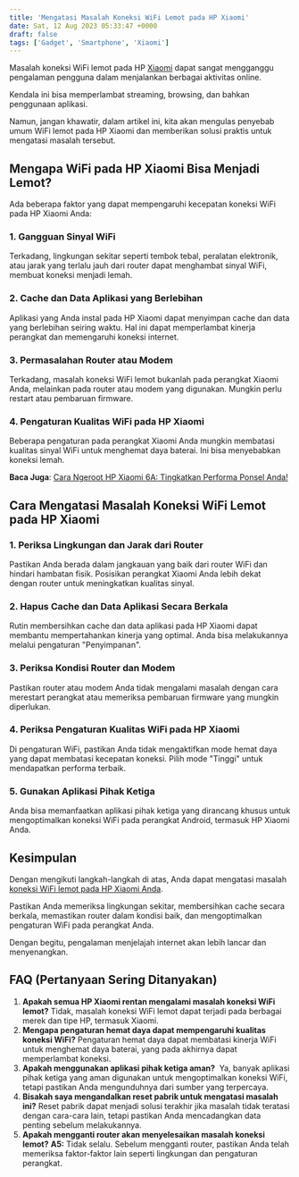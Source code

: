 ```yaml
---
title: 'Mengatasi Masalah Koneksi WiFi Lemot pada HP Xiaomi'
date: Sat, 12 Aug 2023 05:33:47 +0000
draft: false
tags: ['Gadget', 'Smartphone', 'Xiaomi']
---
```


Masalah koneksi WiFi lemot pada HP [Xiaomi](https://www.mi.co.id/id/) dapat sangat mengganggu pengalaman pengguna dalam menjalankan berbagai aktivitas online.

Kendala ini bisa memperlambat streaming, browsing, dan bahkan penggunaan aplikasi.

Namun, jangan khawatir, dalam artikel ini, kita akan mengulas penyebab umum WiFi lemot pada HP Xiaomi dan memberikan solusi praktis untuk mengatasi masalah tersebut.

Mengapa WiFi pada HP Xiaomi Bisa Menjadi Lemot?
-----------------------------------------------

Ada beberapa faktor yang dapat mempengaruhi kecepatan koneksi WiFi pada HP Xiaomi Anda:

### 1\. **Gangguan Sinyal WiFi**

Terkadang, lingkungan sekitar seperti tembok tebal, peralatan elektronik, atau jarak yang terlalu jauh dari router dapat menghambat sinyal WiFi, membuat koneksi menjadi lemah.

### 2\. **Cache dan Data Aplikasi yang Berlebihan**

Aplikasi yang Anda instal pada HP Xiaomi dapat menyimpan cache dan data yang berlebihan seiring waktu. Hal ini dapat memperlambat kinerja perangkat dan memengaruhi koneksi internet.

### 3\. **Permasalahan Router atau Modem**

Terkadang, masalah koneksi WiFi lemot bukanlah pada perangkat Xiaomi Anda, melainkan pada router atau modem yang digunakan. Mungkin perlu restart atau pembaruan firmware.

### 4\. **Pengaturan Kualitas WiFi pada HP Xiaomi**

Beberapa pengaturan pada perangkat Xiaomi Anda mungkin membatasi kualitas sinyal WiFi untuk menghemat daya baterai. Ini bisa menyebabkan koneksi lemah.

**Baca Juga**: [Cara Ngeroot HP Xiaomi 6A: Tingkatkan Performa Ponsel Anda!](https://blog.ajiekusumadhany.com/cara-ngeroot-hp-xiaomi-6a/)

Cara Mengatasi Masalah Koneksi WiFi Lemot pada HP Xiaomi
--------------------------------------------------------

### 1\. **Periksa Lingkungan dan Jarak dari Router**

Pastikan Anda berada dalam jangkauan yang baik dari router WiFi dan hindari hambatan fisik. Posisikan perangkat Xiaomi Anda lebih dekat dengan router untuk meningkatkan kualitas sinyal.

### 2\. **Hapus Cache dan Data Aplikasi Secara Berkala**

Rutin membersihkan cache dan data aplikasi pada HP Xiaomi dapat membantu mempertahankan kinerja yang optimal. Anda bisa melakukannya melalui pengaturan "Penyimpanan".

### 3\. **Periksa Kondisi Router dan Modem**

Pastikan router atau modem Anda tidak mengalami masalah dengan cara merestart perangkat atau memeriksa pembaruan firmware yang mungkin diperlukan.

### 4\. **Periksa Pengaturan Kualitas WiFi pada HP Xiaomi**

Di pengaturan WiFi, pastikan Anda tidak mengaktifkan mode hemat daya yang dapat membatasi kecepatan koneksi. Pilih mode "Tinggi" untuk mendapatkan performa terbaik.

### 5\. **Gunakan Aplikasi Pihak Ketiga**

Anda bisa memanfaatkan aplikasi pihak ketiga yang dirancang khusus untuk mengoptimalkan koneksi WiFi pada perangkat Android, termasuk HP Xiaomi Anda.

Kesimpulan
----------

Dengan mengikuti langkah-langkah di atas, Anda dapat mengatasi masalah [koneksi WiFi lemot pada HP Xiaomi Anda](https://blog.ajiekusumadhany.com/mengatasi-koneksi-wifi-lemot-pada-hp-xiaomi/).

Pastikan Anda memeriksa lingkungan sekitar, membersihkan cache secara berkala, memastikan router dalam kondisi baik, dan mengoptimalkan pengaturan WiFi pada perangkat Anda.

Dengan begitu, pengalaman menjelajah internet akan lebih lancar dan menyenangkan.

FAQ (Pertanyaan Sering Ditanyakan)
----------------------------------

1.  **Apakah semua HP Xiaomi rentan mengalami masalah koneksi WiFi lemot?** Tidak, masalah koneksi WiFi lemot dapat terjadi pada berbagai merek dan tipe HP, termasuk Xiaomi.
2.  **Mengapa pengaturan hemat daya dapat mempengaruhi kualitas koneksi WiFi?** Pengaturan hemat daya dapat membatasi kinerja WiFi untuk menghemat daya baterai, yang pada akhirnya dapat memperlambat koneksi.
3.  **Apakah menggunakan aplikasi pihak ketiga aman?**  Ya, banyak aplikasi pihak ketiga yang aman digunakan untuk mengoptimalkan koneksi WiFi, tetapi pastikan Anda mengunduhnya dari sumber yang terpercaya.
4.  **Bisakah saya mengandalkan reset pabrik untuk mengatasi masalah ini?** Reset pabrik dapat menjadi solusi terakhir jika masalah tidak teratasi dengan cara-cara lain, tetapi pastikan Anda mencadangkan data penting sebelum melakukannya.
5.  **Apakah mengganti router akan menyelesaikan masalah koneksi lemot?** **A5:** Tidak selalu. Sebelum mengganti router, pastikan Anda telah memeriksa faktor-faktor lain seperti lingkungan dan pengaturan perangkat.